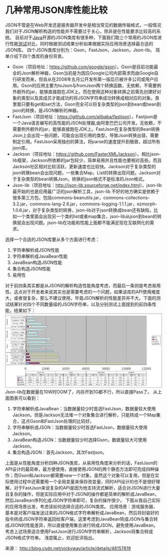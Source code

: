 # 几种常用JSON库性能比较

JSON不管是在Web开发还是服务器开发中是相当常见的数据传输格式，一般情况我们对于JSON解析构造的性能并不需要过于关心，除非是在性能要求比较高的系统。 
目前对于[Java](http://lib.csdn.net/base/javase)开源的JSON类库有很多种，下面我们取三个常用的JSON库进行性能[测试](http://lib.csdn.net/base/softwaretest)对比，同时根据测试结果分析如果根据实际应用场景选择最合适的JSON库。 
四个JSON类库分别为：Gson，FastJson，Jackson，Json-lib。 
简单介绍下四个类库的身份背景。

- Gson（项目地址：<https://github.com/google/gson>）。Gson是目前功能最全的Json解析神器，Gson当初是为因应Google公司内部需求而由Google自行研发而来，但自从在2008年五月公开发布第一版后已被许多公司或用户应用。Gson的应用主要为toJson与fromJson两个转换函数，无依赖，不需要例外额外的jar，能够直接跑在JDK上。而在使用这种对象转换之前需先创建好对象的类型以及其成员才能成功的将JSON字符串成功转换成相对应的对象。类里面只要有get和set方法，Gson完全可以将复杂类型的json到bean或bean到json的转换，是JSON解析的神器。
- FastJson（项目地址：<https://github.com/alibaba/fastjson>）。Fastjson是一个Java语言编写的高性能的JSON处理器,由阿里巴巴公司开发。无依赖，不需要例外额外的jar，能够直接跑在JDK上。FastJson在复杂类型的Bean转换Json上会出现一些问题，可能会出现引用的类型，导致Json转换出错，需要制定引用。FastJson采用独创的算法，将parse的速度提升到极致，超过所有json库。
- Jackson（项目地址：<https://github.com/FasterXML/jackson>）。相比json-lib框架，Jackson所依赖的jar包较少，简单易用并且性能也要相对高些。而且Jackson社区相对比较活跃，更新速度也比较快。Jackson对于复杂类型的json转换bean会出现问题，一些集合Map，List的转换出现问题。Jackson对于复杂类型的bean转换Json，转换的json格式不是标准的Json格式。
- Json-lib（项目地址：<http://json-lib.sourceforge.net/index.html>）。json-lib最开始的也是应用最广泛的json解析工具，json-lib 不好的地方确实是依赖于很多第三方包，包括commons-beanutils.jar，commons-collections-3.2.jar，commons-lang-2.6.jar，commons-logging-1.1.1.jar，ezmorph-1.0.6.jar，对于复杂类型的转换，json-lib对于json转换成bean还有缺陷，比如一个类里面会出现另一个类的list或者map集合，json-lib从json到bean的转换就会出现问题。json-lib在功能和性能上面都不能满足现在互联网化的需求。

选择一个合适的JSON库要从多个方面进行考虑：

1. 字符串解析成JSON性能
2. 字符串解析成JavaBean性能
3. JavaBean构造JSON性能
4. 集合构造JSON性能
5. 易用性

对于前四条其实都是从JSON的解析构造性能角度考虑，而最后一条则是考虑易用性，这点对于开发者来说其实也是需要考虑的一个问题，如果该库的API使用难度大，或者很复杂，那么不建议使用，毕竟JSON解析的性能差异并不大。下面的测试结果针对四个不同数量级的JSON字符串，以及分别测试上面提到的前四条性能，结果如下： 
![这里写图片描述](image-201712071736/0.9627943346534471.png)
Json-lib在数据量在10W时OOM了，内存开到1G都不行，所以直接Pass了。 
从上面图表可以看到：

1. 字符串解析成JavaBean：当数据量较少时首选FastJson，数据量较大使用Jackson。但是Jackson无法堆一个对象集合进行解析，只能转成一个Map集合，这点Gson和FastJson处理的比较好。
2. 字符串解析成JSON：当数据量较少时首选FastJson，数据量较大使用Jackson。
3. JavaBean构造JSON：当数据量较少时选择Gson，数据量较大可使用Jackson。
4. 集合构造JSON：首先Jackson，其次Fastjson。

上面是从性能角度分析四种JSON类库，从易用性角度来分析的话，FastJson的API设计的最简单，最方便使用，直接使用JSON的两个静态方法即可完成四种操作；而Gson和Jackson都需要new一个对象，虽然这个对象可以复用，但是在实际使用过程中还需要用一个全局变量来保存改变量，同时API设计的也不是很好理解，对于FastJson来说复杂的API是因为他支持流式解析，适合对JSON进行大量且复杂的操作，但是实际应用中对于JSON的操作都是简单的解析成JavaBean，然后JavaBean序列化成JSON字符串即可，复杂的操作很少。 
下面从我自己实际的应用场景出发，考虑该如何选择合适的JSON类库。 
应用场景：游戏服务器，基本是对客户端发送过来的JSON格式字符串解析成JavaBean，然后将封装好的指令转成JSON字符串返回给客户端，这里考虑到JavaBean转成JSON与集合转成JSON的性能差异，所以直接使用集合进行转成JSON，避免使用JavaBean。 
考虑上述场景适合使用FastJson进行JSON字符串解析，Jackson将集合转成JSON格式字符串。 
浅尝辄止，欢迎批评指出。

来源： <http://blog.csdn.net/vickyway/article/details/48157819>